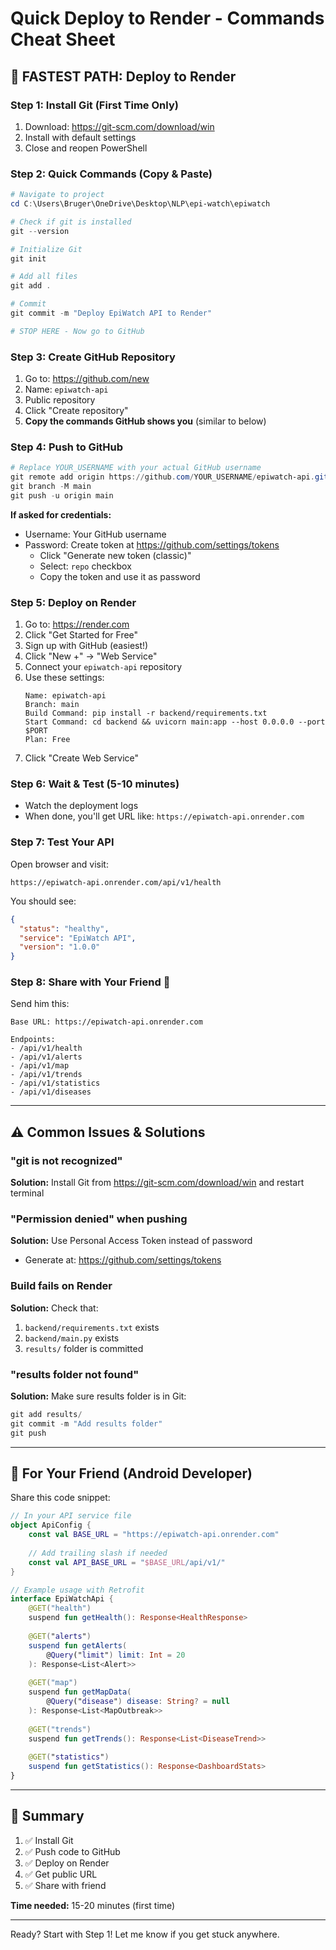 # Quick Deploy to Render - Commands Cheat Sheet

## 🚀 FASTEST PATH: Deploy to Render

### Step 1: Install Git (First Time Only)
1. Download: https://git-scm.com/download/win
2. Install with default settings
3. Close and reopen PowerShell

### Step 2: Quick Commands (Copy & Paste)

```powershell
# Navigate to project
cd C:\Users\Bruger\OneDrive\Desktop\NLP\epi-watch\epiwatch

# Check if git is installed
git --version

# Initialize Git
git init

# Add all files
git add .

# Commit
git commit -m "Deploy EpiWatch API to Render"

# STOP HERE - Now go to GitHub
```

### Step 3: Create GitHub Repository
1. Go to: https://github.com/new
2. Name: `epiwatch-api`
3. Public repository
4. Click "Create repository"
5. **Copy the commands GitHub shows you** (similar to below)

### Step 4: Push to GitHub

```powershell
# Replace YOUR_USERNAME with your actual GitHub username
git remote add origin https://github.com/YOUR_USERNAME/epiwatch-api.git
git branch -M main
git push -u origin main
```

**If asked for credentials:**
- Username: Your GitHub username
- Password: Create token at https://github.com/settings/tokens
  - Click "Generate new token (classic)"
  - Select: `repo` checkbox
  - Copy the token and use it as password

### Step 5: Deploy on Render
1. Go to: https://render.com
2. Click "Get Started for Free"
3. Sign up with GitHub (easiest!)
4. Click "New +" → "Web Service"
5. Connect your `epiwatch-api` repository
6. Use these settings:
   ```
   Name: epiwatch-api
   Branch: main
   Build Command: pip install -r backend/requirements.txt
   Start Command: cd backend && uvicorn main:app --host 0.0.0.0 --port $PORT
   Plan: Free
   ```
7. Click "Create Web Service"

### Step 6: Wait & Test (5-10 minutes)
- Watch the deployment logs
- When done, you'll get URL like: `https://epiwatch-api.onrender.com`

### Step 7: Test Your API

Open browser and visit:
```
https://epiwatch-api.onrender.com/api/v1/health
```

You should see:
```json
{
  "status": "healthy",
  "service": "EpiWatch API",
  "version": "1.0.0"
}
```

### Step 8: Share with Your Friend 🎉

Send him this:
```
Base URL: https://epiwatch-api.onrender.com

Endpoints:
- /api/v1/health
- /api/v1/alerts
- /api/v1/map
- /api/v1/trends
- /api/v1/statistics
- /api/v1/diseases
```

---

## ⚠️ Common Issues & Solutions

### "git is not recognized"
**Solution:** Install Git from https://git-scm.com/download/win and restart terminal

### "Permission denied" when pushing
**Solution:** Use Personal Access Token instead of password
- Generate at: https://github.com/settings/tokens

### Build fails on Render
**Solution:** Check that:
1. `backend/requirements.txt` exists
2. `backend/main.py` exists
3. `results/` folder is committed

### "results folder not found"
**Solution:** Make sure results folder is in Git:
```powershell
git add results/
git commit -m "Add results folder"
git push
```

---

## 📱 For Your Friend (Android Developer)

Share this code snippet:

```kotlin
// In your API service file
object ApiConfig {
    const val BASE_URL = "https://epiwatch-api.onrender.com"
    
    // Add trailing slash if needed
    const val API_BASE_URL = "$BASE_URL/api/v1/"
}

// Example usage with Retrofit
interface EpiWatchApi {
    @GET("health")
    suspend fun getHealth(): Response<HealthResponse>
    
    @GET("alerts")
    suspend fun getAlerts(
        @Query("limit") limit: Int = 20
    ): Response<List<Alert>>
    
    @GET("map")
    suspend fun getMapData(
        @Query("disease") disease: String? = null
    ): Response<List<MapOutbreak>>
    
    @GET("trends")
    suspend fun getTrends(): Response<List<DiseaseTrend>>
    
    @GET("statistics")
    suspend fun getStatistics(): Response<DashboardStats>
}
```

---

## 🎯 Summary

1. ✅ Install Git
2. ✅ Push code to GitHub
3. ✅ Deploy on Render
4. ✅ Get public URL
5. ✅ Share with friend

**Time needed:** 15-20 minutes (first time)

---

Ready? Start with Step 1! Let me know if you get stuck anywhere.
